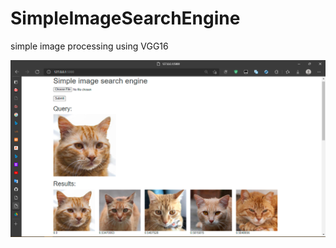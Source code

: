 # SimpleImageSearchEngine

simple image processing using VGG16

<img src="https://github.com/lolimilkita/SimpleImageSearchEngine/blob/master/img/2021-12-15.png" width="auto" height="auto">